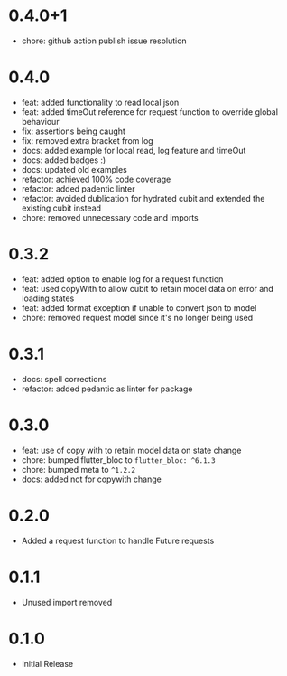 # 0.4.0+1

- chore: github action publish issue resolution

# 0.4.0

- feat: added functionality to read local json
- feat: added timeOut reference for request function to override global behaviour
- fix: assertions being caught
- fix: removed extra bracket from log
- docs: added example for local read, log feature and timeOut
- docs: added badges :)
- docs: updated old examples
- refactor: achieved 100% code coverage
- refactor: added padentic linter
- refactor: avoided dublication for hydrated cubit and extended the existing cubit instead
- chore: removed unnecessary code and imports

# 0.3.2

- feat: added option to enable log for a request function
- feat: used copyWith to allow cubit to retain model data on error and loading states
- feat: added format exception if unable to convert json to model
- chore: removed request model since it's no longer being used

# 0.3.1

- docs: spell corrections
- refactor: added pedantic as linter for package
# 0.3.0

- feat: use of copy with to retain model data on state change
- chore: bumped flutter_bloc to `flutter_bloc: ^6.1.3`
- chore: bumped meta to `^1.2.2`
- docs: added not for copywith change

# 0.2.0

- Added a request function to handle Future requests

# 0.1.1

- Unused import removed

# 0.1.0

- Initial Release